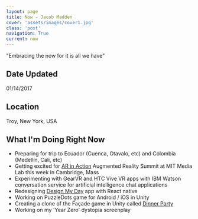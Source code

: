 ```yaml
---
layout: page
title: Now - Jacob Madden
cover: 'assets/images/cover1.jpg'
class: 'post'
navigation: True
current: now
---
```


"Embracing the now for it is all we have"

## Date Updated

01/14/2017

## Location

Troy, New York, USA

## What I'm Doing Right Now

* Preparing for trip to Ecuador (Cuenca, Otavalo, etc) and Colombia (Medellín, Cali, etc)
* Getting excited for [AR in Action](http://arinaction.org/) Augmented Reality Summit at MIT Media Lab this week in Cambridge, Mass
* Experimenting with GearVR and HTC Vive VR apps with IBM Watson conversation service for artificial intelligence chat applications
* Redesigning [Design My Day](http://www.designmyday.co) app with React native
* Working on PuzzleDots game for Android / iOS in Unity
* Creating a clone of the Façade game in Unity called [Dinner Party](https://github.com/jagatfx/dinnerparty)
* Working on my 'Year Zero' dystopia screenplay

